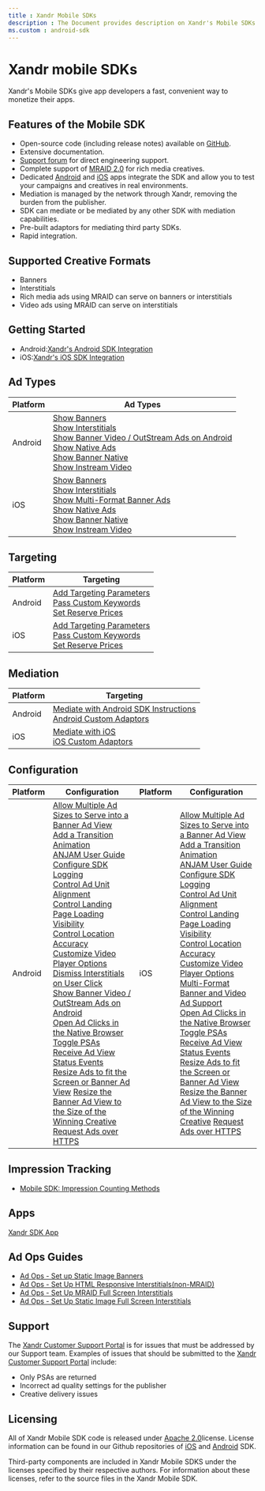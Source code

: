 ```yaml
---
title : Xandr Mobile SDKs
description : The Document provides description on Xandr's Mobile SDKs and how helps the user to monetize their apps.
ms.custom : android-sdk
---
```


# Xandr mobile SDKs

Xandr's Mobile SDKs give app developers a fast,
convenient way to monetize their apps.

## Features of the Mobile SDK

- Open-source code (including release notes) available on [GitHub](https://github.com/appnexus).
- Extensive documentation.
- [Support forum](https://groups.google.com/forum/#%21forum/appnexussdk) for direct engineering
  support.
- Complete support of [MRAID 2.0](https://www.iab.com/guidelines/mobile-rich-media-ad-interface-definitions-mraid/) for rich media  creatives.
- Dedicated [Android](https://play.google.com/store/apps/details?id=com.appnexus.opensdkapp) and [iOS](https://itunes.apple.com/us/app/appnexus-sdk-app/id736869833?mt=8) apps integrate the SDK and allow you to test your campaigns and creatives in real environments.
- Mediation is managed by the network through
  Xandr, removing the burden from the publisher.
- SDK can mediate or be mediated by any other SDK with mediation
  capabilities.
- Pre-built adaptors for mediating third party SDKs.
- Rapid integration.

## Supported Creative Formats

- Banners
- Interstitials
- Rich media ads using MRAID can serve on banners or interstitials
- Video ads using MRAID can serve on interstitials

## Getting Started

- Android:[Xandr's Android SDK Integration](android-sdk-integration-instructions.md)
- iOS:[Xandr's iOS SDK Integration](ios-sdk-integration-instructions.md)

## Ad Types

| Platform | Ad Types                                                                                                            |
|----------|---------------------------------------------------------------------------------------------------------------------|
| Android  | [Show Banners](show-banners-on-android.md) <br> [Show Interstitials](show-interstitials-on-android.md) <br> [Show Banner Video / OutStream Ads on Android](https://docs.xandr.com/bundle/mobile-sdk/page/show-banner-video-outstream-ads-on-android.md) <br> [Show Native Ads](https://docs.xandr.com/bundle/mobile-sdk/page/show-native-ads-on-android.md) <br> [Show Banner Native](show-banner-native-on-android.md) <br>[Show Instream Video](show-instream-video-ads-on-android.md) |
| iOS      | [Show Banners](show-banners-on-ios.md)<br>[Show Interstitials](show-interstitials-ads-on-ios.md)<br>[Show Multi-Format Banner Ads](show-multi-format-banner-ads-on-ios.md)<br> [Show Native Ads](show-native-ads-on-ios.md)<br> [Show Banner Native](show-banner-native-on-ios.md)<br>[Show Instream Video](show-instream-video-ads-on-ios.md) |

## Targeting

| Platform | Targeting                                                        |
|----------|------------------------------------------------------------------|
| Android  | [Add Targeting Parameters](add-targeting-parameters-on-android.md)<br>[Pass Custom Keywords](pass-custom-keywords-on-android.md)<br>[Set Reserve Prices](set-reserve-prices-on-android.md) |
| iOS      | [Add Targeting Parameters](add-targeting-parameters-on-ios.md)<br>[Pass Custom Keywords](pass-custom-keywords-on-ios.md)<br>[Set Reserve Prices](set-reserve-prices-on-ios.md) |

## Mediation

| Platform | Targeting                                                     |
|----------|---------------------------------------------------------------|
| Android  |[Mediate with Android SDK Instructions](mediate-with-android-sdk-instructions.md)<br>[Android Custom Adaptors](android-custom-adaptors.html) |
| iOS      | [Mediate with iOS](mediate-with-ios.md)<br>[iOS Custom Adaptors](ios-custom-adaptors.md)                          |

## Configuration

| Platform | Configuration                                                                                                                                                                                                                                                                                                                                                                                                                                                                                                                                       | Platform | Configuration                                                                                                                                                                                                                                                                                                                                                                                                                                                                                                   |
|----------|-----------------------------------------------------------------------------------------------------------------------------------------------------------------------------------------------------------------------------------------------------------------------------------------------------------------------------------------------------------------------------------------------------------------------------------------------------------------------------------------------------------------------------------------------------|----------|-----------------------------------------------------------------------------------------------------------------------------------------------------------------------------------------------------------------------------------------------------------------------------------------------------------------------------------------------------------------------------------------------------------------------------------------------------------------------------------------------------------------|
| Android  | [Allow Multiple Ad Sizes to Serve into a Banner Ad View](allow-multiple-ad-sizes-to-serve-into-a-banner-ad-view-on-android.md) <br> [Add a Transition Animation](add-a-transition-animation-on-android.md) <br> [ANJAM User Guide](anjam-user-guide.md) <br> [Configure SDK Logging](configure-sdk-logging-on-android.md) <br>[Control Ad Unit Alignment](control-ad-unit-alignment-on-android.md)<br> [Control Landing Page Loading Visibility](location-controls-on-android.md) <br>[Control Location Accuracy](location-controls-on-android.md) <br>[Customize Video Player Options](customize-video-player-options-on-android.md) <br>[Dismiss Interstitials on User Click](dismiss-interstitials-on-user-click.md) <br> [Show Banner Video / OutStream Ads on Android](show-banner-video-outstream-ads-on-android.md)<br>[Open Ad Clicks in the Native Browser](open-ad-clicks-in-the-native-browser-on-android.md) <br>[Toggle PSAs](toggle-psas-on-android.md) <br>[Receive Ad View Status Events](receive-ad-view-status-events-on-android.md)<br> [Resize Ads to fit the Screen or Banner Ad View](resize-ads-to-fit-the-screen-or-banner-ad-view-on-android.md) [Resize the Banner Ad View to the Size of the Winning Creative](resize-the-banner-ad-view-to-the-size-of-the-winning-creative-on-android.md) <br>[Request Ads over HTTPS](request-ads-over-https-on-android.md) | iOS | [Allow Multiple Ad Sizes to Serve into a Banner Ad View](allow-multiple-ad-sizes-to-serve-into-a-banner-ad-view-on-ios.md)<br>[Add a Transition Animation](add-a-transition-animation-on-ios.md)<br>[ANJAM User Guide](anjam-user-guide.md)<br>[Configure SDK Logging](configure-sdk-logging-on-ios.md)<br>[Control Ad Unit Alignment](control-ad-unit-alignment-on-ios.md)<br> [Control Landing Page Loading Visibility](control-landing-page-load-visibility-on-ios.md)<br>[Control Location Accuracy](location-controls-on-ios.md) [Customize Video Player Options](configure-video-player-options-on-ios.md)<br>[Multi-Format Banner and Video Ad Support](show-multi-format-banner-ads-on-ios.md)<br>[Open Ad Clicks in the Native Browser](open-ad-clicks-in-the-native-browser-on-ios.md)<br>[Toggle PSAs](toggle-psas-on-ios.md)<br>[Receive Ad View Status Events](receive-ad-view-status-events-on-ios.md)<br>[Resize Ads to fit the Screen or Banner Ad View](resize-ads-to-fit-the-screen-or-banner-ad-view-on-ios.md)<br>[Resize the Banner Ad View to the Size of the Winning Creative](resize-the-banner-ad-view-to-the-size-of-the-winning-creative-on-ios.md) [Request Ads over HTTPS](request-ads-over-https-on-ios.md) |

## Impression Tracking

- [Mobile SDK: Impression Counting Methods](impression-counting-methods.md)

## Apps
[Xandr SDK App](xandr-sdk-app.md)

## Ad Ops Guides

- [Ad Ops - Set up Static Image Banners](ad-ops-set-up-static-image-banners.md)
- [Ad Ops - Set Up HTML Responsive Interstitials(non-MRAID)](ad-ops-set-up-html-responsive-interstitials-non-mraid.md)
- [Ad Ops - Set Up MRAID Full Screen Interstitials](ad-ops-set-up-mraid-full-screen-interstitials.md)
- [Ad Ops - Set Up Static Image Full Screen
  Interstitials](ad-ops-set-up-static-image-full-screen-interstitials.md)

## Support

The [Xandr Customer Support
Portal](https://help.xandr.com/s/login/) is for issues that must be addressed by our Support team.
Examples of issues that should be submitted to the
[Xandr Customer Support
Portal](https://help.xandr.com/s/login/) include:

- Only PSAs are returned
- Incorrect ad quality settings for the publisher
- Creative delivery issues

## Licensing

All of Xandr Mobile SDK code is released
under [Apache 2.0](https://www.apache.org/licenses/LICENSE-2.0)license. License information can be found
in our Github repositories
of [iOS](https://github.com/appnexus/mobile-sdk-ios) and [Android](https://github.com/appnexus/mobile-sdk-android) SDK.

Third-party components are included in Xandr Mobile SDKS under the licenses specified by their respective authors.
For information about these licenses, refer to the source files in the Xandr Mobile SDK.
